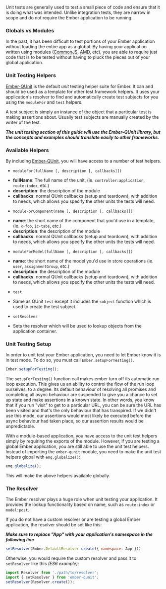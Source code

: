 Unit tests are generally used to test a small piece of code and ensure that it
is doing what was intended. Unlike integration tests, they are narrow in scope
and do not require the Ember application to be running.

### Globals vs Modules

In the past, it has been difficult to test portions of your Ember application
without loading the entire app as a global. By having your application written
using modules ([CommonJS], [AMD], etc), you are able to require just code that 
is to be tested without having to pluck the pieces out of your global 
application.

### Unit Testing Helpers

[Ember-QUnit] is the default *unit* testing helper suite for Ember. It can and
should be used as a template for other test framework helpers. It uses your
application's resolver to find and automatically create test subjects for you
using the `moduleFor` and `test` helpers.

A test subject is simply an instance of the object that a particular test is 
making assertions about. Usually test subjects are manually created by the 
writer of the test.

<!--
* [Ember-QUnit](https://github.com/rpflorence/ember-qunit) - Unit test helpers
  written for QUnit
* [Ember-Mocha](#) - Unit test helpers written for Mocha (to be written)
* [Ember-Jasmine](#) - Unit test helpers written for Jasmine (to be written)
-->

***The unit testing section of this guide will use the Ember-QUnit library, but
the concepts and examples should translate easily to other frameworks.***

### Available Helpers

By including [Ember-QUnit], you will have access to a number of test helpers.

* `moduleFor(fullName [, description [, callbacks]])`
 - **fullName**: The full name of the unit, (ie. `controller:application`,
    `route:index`, etc.)
 - **description**: the description of the module
 - **callbacks**: normal QUnit callbacks (setup and teardown), with addition to
    needs, which allows you specify the other units the tests will need.

* `moduleForComponent(name [, description [, callbacks]])`
 - **name**: the short name of the component that you'd use in a template, (ie.
    `x-foo`, `ic-tabs`, etc.)
 - **description**: the description of the module
 - **callbacks**: normal QUnit callbacks (setup and teardown), with addition to
    needs, which allows you specify the other units the tests will need.

* `moduleForModel(fullName [, description [, callbacks]])`
 - **name**: the short name of the model you'd use in store
    operations (ie. `user`, `assignmentGroup`, etc.)
 - **description**: the description of the module
 - **callbacks**: normal QUnit callbacks (setup and teardown), with addition to
    needs, which allows you specify the other units the tests will need.

* `test`
 - Same as QUnit `test` except it includes the `subject` function which is used
   to create the test subject.
* `setResolver`
 - Sets the resolver which will be used to lookup objects from the application
   container.

### Unit Testing Setup

In order to unit test your Ember application, you need to let Ember know it is in
test mode. To do so, you must call `Ember.setupForTesting()`.

```javascript
Ember.setupForTesting();
```

The `setupForTesting()` function call makes ember turn off its automatic run
loop execution. This gives us an ability to control the flow of the run loop
ourselves, to a degree. Its default behaviour of resolving all promises and
completing all async behaviour are suspended to give you a chance to set up
state and make assertions in a known state. In other words, you know that if you
run "visit" to get to a particular URL, you can be sure the URL has been visited
and that's the only behaviour that has transpired. If we didn't use this mode,
our assertions would most likely be executed before the async behaviour had taken place, so
our assertion results would be unpredictable.

With a module-based application, you have access to the unit test helpers simply
by requiring the exports of the module. However, if you are testing a global
Ember application, you are still able to use the unit test helpers. Instead of
importing the `ember-qunit` module, you need to make the unit test helpers
global with `emq.globalize()`:

```javascript
emq.globalize();
```

This will make the above helpers available globally.

### The Resolver

The Ember resolver plays a huge role when unit testing your application. It
provides the lookup functionality based on name, such as `route:index` or
`model:post`.

If you do not have a custom resolver or are testing a global Ember application,
the resolver should be set like this:

***Make sure to replace "App" with your application's namespace in the following line***

```javascript
setResolver(Ember.DefaultResolver.create({ namespace: App }))
```

Otherwise, you would require the custom resolver and pass it to `setResolver`
like this _(ES6 example)_:

```javascript
import Resolver from './path/to/resolver';
import { setResolver } from 'ember-qunit';
setResolver(Resolver.create());
```

[CommonJS]: http://wiki.commonjs.org/wiki/CommonJS  "CommonJS"
[AMD]: http://requirejs.org/docs/whyamd.html "AMD"
[Ember-QUnit]: https://github.com/rpflorence/ember-qunit "Ember QUnit"
